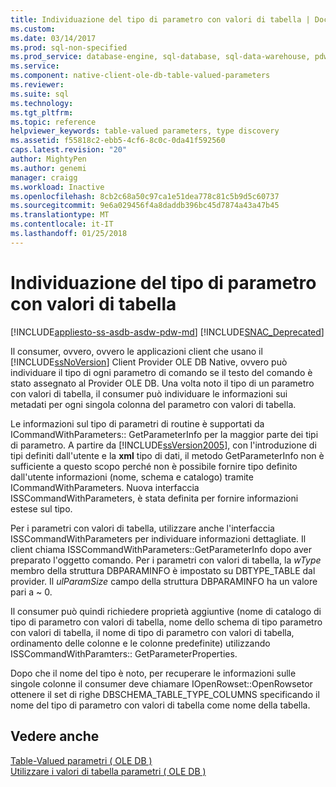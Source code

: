 ```yaml
---
title: Individuazione del tipo di parametro con valori di tabella | Documenti Microsoft
ms.custom: 
ms.date: 03/14/2017
ms.prod: sql-non-specified
ms.prod_service: database-engine, sql-database, sql-data-warehouse, pdw
ms.service: 
ms.component: native-client-ole-db-table-valued-parameters
ms.reviewer: 
ms.suite: sql
ms.technology: 
ms.tgt_pltfrm: 
ms.topic: reference
helpviewer_keywords: table-valued parameters, type discovery
ms.assetid: f55818c2-ebb5-4cf6-8c0c-0da41f592560
caps.latest.revision: "20"
author: MightyPen
ms.author: genemi
manager: craigg
ms.workload: Inactive
ms.openlocfilehash: 8cb2c68a50c97ca1e51dea778c81c5b9d5c60737
ms.sourcegitcommit: 9e6a029456f4a8daddb396bc45d7874a43a47b45
ms.translationtype: MT
ms.contentlocale: it-IT
ms.lasthandoff: 01/25/2018
---
```

# <a name="table-valued-parameter-type-discovery"></a>Individuazione del tipo di parametro con valori di tabella
[!INCLUDE[appliesto-ss-asdb-asdw-pdw-md](../../includes/appliesto-ss-asdb-asdw-pdw-md.md)]
[!INCLUDE[SNAC_Deprecated](../../includes/snac-deprecated.md)]

  Il consumer, ovvero, ovvero le applicazioni client che usano il [!INCLUDE[ssNoVersion](../../includes/ssnoversion-md.md)] Client Provider OLE DB Native, ovvero può individuare il tipo di ogni parametro di comando se il testo del comando è stato assegnato al Provider OLE DB. Una volta noto il tipo di un parametro con valori di tabella, il consumer può individuare le informazioni sui metadati per ogni singola colonna del parametro con valori di tabella.  
  
 Le informazioni sul tipo di parametri di routine è supportati da ICommandWithParameters:: GetParameterInfo per la maggior parte dei tipi di parametro. A partire da [!INCLUDE[ssVersion2005](../../includes/ssversion2005-md.md)], con l'introduzione di tipi definiti dall'utente e la **xml** tipo di dati, il metodo GetParameterInfo non è sufficiente a questo scopo perché non è possibile fornire tipo definito dall'utente informazioni (nome, schema e catalogo) tramite ICommandWithParameters. Nuova interfaccia ISSCommandWithParameters, è stata definita per fornire informazioni estese sul tipo.  
  
 Per i parametri con valori di tabella, utilizzare anche l'interfaccia ISSCommandWithParameters per individuare informazioni dettagliate. Il client chiama ISSCommandWithParameters::GetParameterInfo dopo aver preparato l'oggetto comando. Per i parametri con valori di tabella, la *wType* membro della struttura DBPARAMINFO è impostato su DBTYPE_TABLE dal provider. Il *ulParamSize* campo della struttura DBPARAMINFO ha un valore pari a ~ 0.  
  
 Il consumer può quindi richiedere proprietà aggiuntive (nome di catalogo di tipo di parametro con valori di tabella, nome dello schema di tipo parametro con valori di tabella, il nome di tipo di parametro con valori di tabella, ordinamento delle colonne e le colonne predefinite) utilizzando ISSCommandWithParamters:: GetParameterProperties.  
  
 Dopo che il nome del tipo è noto, per recuperare le informazioni sulle singole colonne il consumer deve chiamare IOpenRowset::OpenRowsetor ottenere il set di righe DBSCHEMA_TABLE_TYPE_COLUMNS specificando il nome del tipo di parametro con valori di tabella come nome della tabella.  
  
## <a name="see-also"></a>Vedere anche  
 [Table-Valued parametri &#40; OLE DB &#41;](../../relational-databases/native-client-ole-db-table-valued-parameters/table-valued-parameters-ole-db.md)   
 [Utilizzare i valori di tabella parametri &#40; OLE DB &#41;](../../relational-databases/native-client-ole-db-how-to/use-table-valued-parameters-ole-db.md)  
  
  
